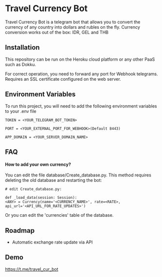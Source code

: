 Travel Currency Bot
=====

Travel Currency Bot is a telegram bot that allows you to convert the currency of any country into dollars and rubles on the fly. Currency conversion works out of the box: IDR, GEL and THB




## Installation

This repository can be run on the Heroku cloud platform or any other PaaS such as Dokku.

For correct operation, you need to forward any port for Webhook telegrams. Requires an SSL certificate configured on the web server.




## Environment Variables

To run this project, you will need to add the following environment variables to your .env file

`TOKEN = <YOUR_TELEGRAM_BOT_TOKEN>`

`PORT = <YOUR_EXTERNAL_PORT_FOR_WEBHOOK>(Default 8443)`

`APP_DOMAIN = <YOUR_SERVER_DOMAIN_NAME>`
## FAQ

#### How to add your own currency?

You can edit the file database/Create_database.py. This method requires deleting the old database and restarting the bot:
    
    # edit Create_database.py:

    def _load_data(session: Session):
    <ANY> = Currency(name='<CURRENCY_NAME>', rate=<RATE>, api_url='<API_URL_FOR_RATE_UPDATES>')

Or you can edit the 'currencies' table of the database.
## Roadmap

- Automatic exchange rate update via API


## Demo

https://t.me/travel_cur_bot

